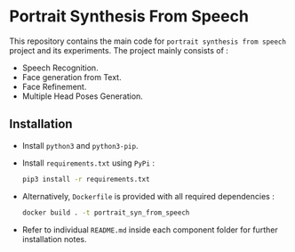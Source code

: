 # Portrait Synthesis From Speech

This repository contains the main code for `portrait synthesis from speech` project and its experiments. The project mainly consists of :
-   Speech Recognition.
-   Face generation from Text.
-   Face Refinement.
-   Multiple Head Poses Generation.

## Installation

-   Install `python3` and `python3-pip`.

-   Install `requirements.txt` using `PyPi` :
    ```bash
    pip3 install -r requirements.txt
    ```

-   Alternatively, `Dockerfile` is provided with all required dependencies :
    ```bash
    docker build . -t portrait_syn_from_speech
    ```

-   Refer to individual `README.md` inside each component folder for further installation notes.

